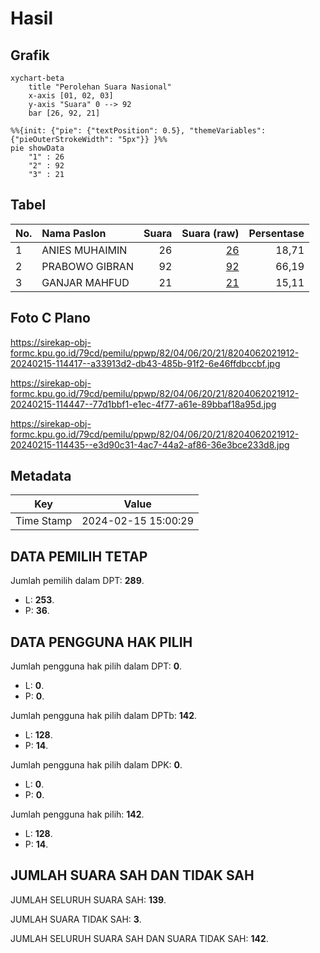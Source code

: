 # Hasil

## Grafik

```mermaid
xychart-beta
    title "Perolehan Suara Nasional"
    x-axis [01, 02, 03]
    y-axis "Suara" 0 --> 92
    bar [26, 92, 21]
```

```mermaid
%%{init: {"pie": {"textPosition": 0.5}, "themeVariables": {"pieOuterStrokeWidth": "5px"}} }%%
pie showData
    "1" : 26
    "2" : 92
    "3" : 21
```

## Tabel

| No. | Nama Paslon    | Suara | Suara (raw) | Persentase |
|:--- |:-------------- | -----:| -----------:| ----------:|
| 1   | ANIES MUHAIMIN | 26    | [26][p-1]   | 18,71      |
| 2   | PRABOWO GIBRAN | 92    | [92][p-2]   | 66,19      |
| 3   | GANJAR MAHFUD  | 21    | [21][p-3]   | 15,11      |


[p-1]: https://github.com/gigit-pemilu/pemilu-2024/blob/main/pilpres/hitung-suara/sub/82-maluku-utara/sub/04-halmahera-selatan/sub/06-obi/sub/2021-kawasi/sub/912-tps/sub/paslon-1.txt
[p-2]: https://github.com/gigit-pemilu/pemilu-2024/blob/main/pilpres/hitung-suara/sub/82-maluku-utara/sub/04-halmahera-selatan/sub/06-obi/sub/2021-kawasi/sub/912-tps/sub/paslon-2.txt
[p-3]: https://github.com/gigit-pemilu/pemilu-2024/blob/main/pilpres/hitung-suara/sub/82-maluku-utara/sub/04-halmahera-selatan/sub/06-obi/sub/2021-kawasi/sub/912-tps/sub/paslon-3.txt

## Foto C Plano

https://sirekap-obj-formc.kpu.go.id/79cd/pemilu/ppwp/82/04/06/20/21/8204062021912-20240215-114417--a33913d2-db43-485b-91f2-6e46ffdbccbf.jpg

https://sirekap-obj-formc.kpu.go.id/79cd/pemilu/ppwp/82/04/06/20/21/8204062021912-20240215-114447--77d1bbf1-e1ec-4f77-a61e-89bbaf18a95d.jpg

https://sirekap-obj-formc.kpu.go.id/79cd/pemilu/ppwp/82/04/06/20/21/8204062021912-20240215-114435--e3d90c31-4ac7-44a2-af86-36e3bce233d8.jpg


## Metadata

| Key        | Value               |
| ---------- | ------------------- |
| Time Stamp | 2024-02-15 15:00:29 |


## DATA PEMILIH TETAP

Jumlah pemilih dalam DPT: **289**.
 * L: **253**.
 * P: **36**.

## DATA PENGGUNA HAK PILIH

Jumlah pengguna hak pilih dalam DPT: **0**.
 * L: **0**.
 * P: **0**.

Jumlah pengguna hak pilih dalam DPTb: **142**.
 * L: **128**.
 * P: **14**.

Jumlah pengguna hak pilih dalam DPK: **0**.
 * L: **0**.
 * P: **0**.

Jumlah pengguna hak pilih: **142**.
 * L: **128**.
 * P: **14**.

## JUMLAH SUARA SAH DAN TIDAK SAH

JUMLAH SELURUH SUARA SAH: **139**.

JUMLAH SUARA TIDAK SAH: **3**.

JUMLAH SELURUH SUARA SAH DAN SUARA TIDAK SAH: **142**.



